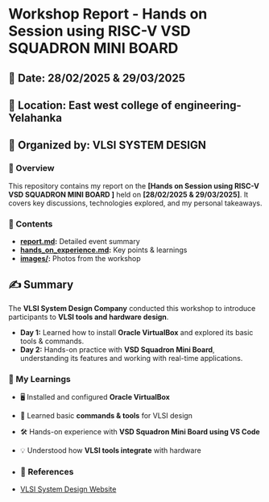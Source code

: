 # Workshop Report - Hands on Session using RISC-V VSD SQUADRON MINI BOARD 
## 📅 Date: 28/02/2025 & 29/03/2025
## 📍 Location: East west college of engineering-Yelahanka
## 🎤 Organized by: VLSI SYSTEM DESIGN

### 🔹 Overview
This repository contains my report on the **[Hands on Session using RISC-V VSD SQUADRON MINI BOARD ]** held on **[28/02/2025 & 29/03/2025]**. It covers key discussions, technologies explored, and my personal takeaways.

### 📜 Contents
- **[report.md](report.md):** Detailed event summary  
- **[hands_on_experience.md](hands_on_experience.md):** Key points & learnings  
- **[images/](images/):** Photos from the workshop  
 
## ✍️ Summary  
The **VLSI System Design Company** conducted this workshop to introduce participants to **VLSI tools and hardware design**.  

- **Day 1:** Learned how to install **Oracle VirtualBox** and explored its basic tools & commands.  
- **Day 2:** Hands-on practice with **VSD Squadron Mini Board**, understanding its features and working with real-time applications.

### 🔹 My Learnings  
- 🖥 Installed and configured **Oracle VirtualBox**  
- 📌 Learned basic **commands & tools** for VLSI design  
- 🛠 Hands-on experience with **VSD Squadron Mini Board using VS Code**  
- 💡 Understood how **VLSI tools integrate** with hardware

- ### 🔗 References  
- [VLSI System Design Website](https://www.vlsisystemdesign.com/)
